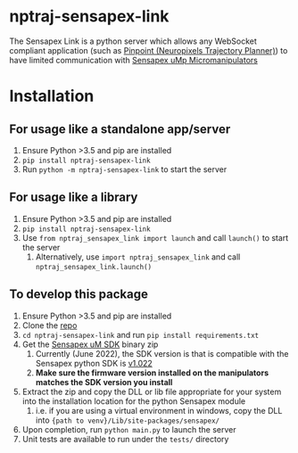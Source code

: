 # nptraj-sensapex-link
The Sensapex Link is a python server which allows any WebSocket compliant application (such as [Pinpoint (Neuropixels Trajectory Planner)](https://github.com/dbirman/NPTrajectoryPlanner/)) to have limited communication with [Sensapex uMp Micromanipulators](https://www.sensapex.com/products/ump-micromanipulators/)

# Installation
## For usage like a standalone app/server
1. Ensure Python >3.5 and pip are installed
2. `pip install nptraj-sensapex-link`
3. Run `python -m nptraj-sensapex-link` to start the server

## For usage like a library
1. Ensure Python >3.5 and pip are installed
2. `pip install nptraj-sensapex-link`
3. Use `from nptraj_sensapex_link import launch` and call `launch()` to start the server
   1. Alternatively, use `import nptraj_sensapex_link` and call `nptraj_sensapex_link.launch()`

## To develop this package
1. Ensure Python >3.5 and pip are installed
2. Clone the [repo](https://github.com/dbirman/nptraj-sensapex-link)
3. `cd nptraj-sensapex-link` and run `pip install requirements.txt`
4. Get the [Sensapex uM SDK](http://dist.sensapex.com/misc/um-sdk/latest/) binary zip
   1. Currently (June 2022), the SDK version is that is compatible with the Sensapex python SDK is [v1.022](http://dist.sensapex.com/misc/um-sdk/latest/umsdk-1.022-binaries.zip)
   2. **Make sure the firmware version installed on the manipulators matches the SDK version you install**
5. Extract the zip and copy the DLL or lib file appropriate for your system into the installation location for the python Sensapex module
   1. i.e. if you are using a virtual environment in windows, copy the DLL into `{path to venv}/Lib/site-packages/sensapex/`
6. Upon completion, run `python main.py` to launch the server
7. Unit tests are available to run under the `tests/` directory
